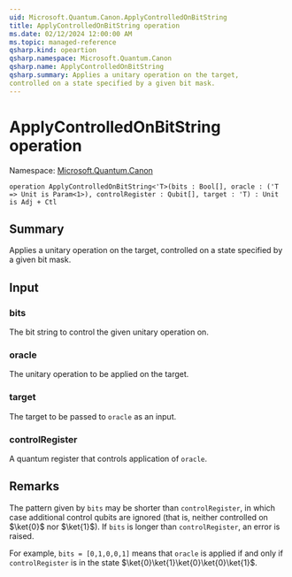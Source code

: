 ```yaml
---
uid: Microsoft.Quantum.Canon.ApplyControlledOnBitString
title: ApplyControlledOnBitString operation
ms.date: 02/12/2024 12:00:00 AM
ms.topic: managed-reference
qsharp.kind: opeartion
qsharp.namespace: Microsoft.Quantum.Canon
qsharp.name: ApplyControlledOnBitString
qsharp.summary: Applies a unitary operation on the target,
controlled on a state specified by a given bit mask.
---
```


# ApplyControlledOnBitString operation

Namespace: [Microsoft.Quantum.Canon](xref:Microsoft.Quantum.Canon)

```qsharp
operation ApplyControlledOnBitString<'T>(bits : Bool[], oracle : ('T => Unit is Param<1>), controlRegister : Qubit[], target : 'T) : Unit is Adj + Ctl
```

## Summary
Applies a unitary operation on the target,
controlled on a state specified by a given bit mask.

## Input
### bits
The bit string to control the given unitary operation on.
### oracle
The unitary operation to be applied on the target.
### target
The target to be passed to `oracle` as an input.
### controlRegister
A quantum register that controls application of `oracle`.

## Remarks
The pattern given by `bits` may be shorter than `controlRegister`,
in which case additional control qubits are ignored (that is, neither
controlled on $\ket{0}$ nor $\ket{1}$).
If `bits` is longer than `controlRegister`, an error is raised.

For example, `bits = [0,1,0,0,1]` means that `oracle` is applied if and only if `controlRegister`
is in the state $\ket{0}\ket{1}\ket{0}\ket{0}\ket{1}$.
